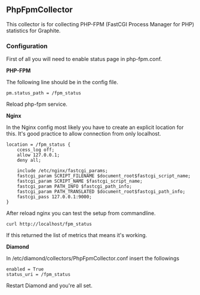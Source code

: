 PhpFpmCollector
---------------

This collector is for collecting PHP-FPM (FastCGI Process Manager for PHP) statistics for Graphite.

### Configuration

First of all you will need to enable status page in php-fpm.conf. 

__PHP-FPM__

The following line should be in the config file.

	pm.status_path = /fpm_status
   
Reload php-fpm service.

__Nginx__

In the Nginx config most likely you have to create an explicit location for this. It's good practice to allow connection from only localhost.

	location = /fpm_status {
		ccess_log off;
		allow 127.0.0.1;
		deny all;
	  
		include /etc/nginx/fastcgi_params;	
		fastcgi_param SCRIPT_FILENAME $document_root$fastcgi_script_name;
		fastcgi_param SCRIPT_NAME $fastcgi_script_name;
		fastcgi_param PATH_INFO $fastcgi_path_info;
		fastcgi_param PATH_TRANSLATED $document_root$fastcgi_path_info;
		fastcgi_pass 127.0.0.1:9000;
	}

After reload nginx you can test the setup from commandline.

	curl http://localhost/fpm_status
   
If this returned the list of metrics that means it's working. 

__Diamond__

In /etc/diamond/collectors/PhpFpmCollector.conf insert the followings

	enabled = True
	status_uri = /fpm_status
   
Restart Diamond and you're all set.